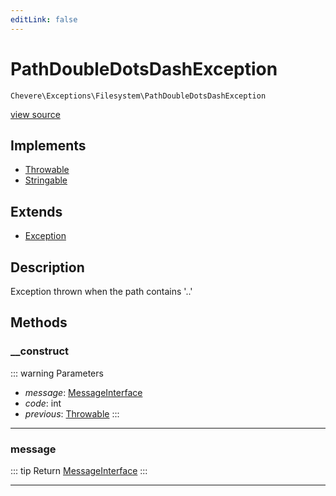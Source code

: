 ```yaml
---
editLink: false
---
```


# PathDoubleDotsDashException

`Chevere\Exceptions\Filesystem\PathDoubleDotsDashException`

[view source](https://github.com/chevere/chevere/blob/master/src/Chevere/Exceptions/Filesystem/PathDoubleDotsDashException.php)

## Implements

- [Throwable](https://www.php.net/manual/class.throwable)
- [Stringable](https://www.php.net/manual/class.stringable)

## Extends

- [Exception](../Core/Exception.md)

## Description

Exception thrown when the path contains '..'

## Methods

### __construct

::: warning Parameters
- *message*: [MessageInterface](../../Interfaces/Message/MessageInterface.md)
- *code*: int
- *previous*: [Throwable](https://www.php.net/manual/class.throwable)
:::

---

### message

::: tip Return
[MessageInterface](../../Interfaces/Message/MessageInterface.md)
:::

---

